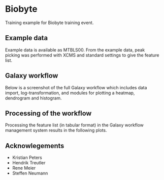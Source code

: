 # Biobyte
Training example for Biobyte training event.

## Example data
Example data is available as MTBLS00.
From the example data, peak picking was performed with XCMS and standard settings to give the feature list.

## Galaxy workflow
Below is a screenshot of the full Galaxy workflow which includes data import, log-transformation, and modules for plotting a heatmap, dendrogram and histogram.

## Processing of the workflow
Processing the feature list (in tabular format) in the Galaxy workflow management system results in the following plots.

## Acknowlegements
- Kristian Peters
- Hendrik Treutler
- Rene Meier
- Steffen Neumann

